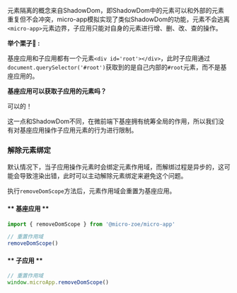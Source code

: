 元素隔离的概念来自ShadowDom，即ShadowDom中的元素可以和外部的元素重复但不会冲突，micro-app模拟实现了类似ShadowDom的功能，元素不会逃离`<micro-app>`元素边界，子应用只能对自身的元素进行增、删、改、查的操作。

**举个栗子🌰 :**

基座应用和子应用都有一个元素`<div id='root'></div>`，此时子应用通过`document.querySelector('#root')`获取到的是自己内部的`#root`元素，而不是基座应用的。

**基座应用可以获取子应用的元素吗？**

可以的！

这一点和ShadowDom不同，在微前端下基座拥有统筹全局的作用，所以我们没有对基座应用操作子应用元素的行为进行限制。

### 解除元素绑定
默认情况下，当子应用操作元素时会绑定元素作用域，而解绑过程是异步的，这可能会导致渲染出错，此时可以主动解除元素绑定来避免这个问题。

执行`removeDomScope`方法后，元素作用域会重置为基座应用。

<!-- tabs:start -->
#### ** 基座应用 **
```js
import { removeDomScope } from '@micro-zoe/micro-app'

// 重置作用域
removeDomScope()
```

#### ** 子应用 **
```js
// 重置作用域
window.microApp.removeDomScope()
```
<!-- tabs:end -->

